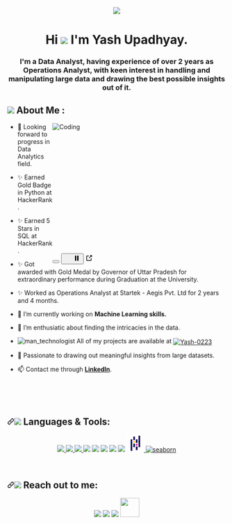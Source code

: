 <div id="header" align="center">
  <img src="https://media0.giphy.com/media/3oKIPEqDGUULpEU0aQ/giphy.gif?cid=ecf05e473hvekkmbz2c46ozygekrg3yhu6mpeoh5bynwmkbc&rid=giphy.gif&ct=g" width="280"/>
</div>


<h1 align = "center">
  Hi
  <img src="https://media.giphy.com/media/hvRJCLFzcasrR4ia7z/giphy.gif" width="30px"/> I'm Yash Upadhyay.
</h1>

<h3  align = "center">
 <b>I'm a Data Analyst, having experience of over 2 years as Operations Analyst, with keen interest in handling and manipulating large data and drawing the best possible insights out of it.</b>
</h3>
 
 <h2>
  <img src="https://media.giphy.com/media/WUlplcMpOCEmTGBtBW/giphy.gif" width="50"> About Me :
</h2>
<p>
<animated-image data-catalyst="" style="float: right; width: 400px;">
<a target="_blank" rel="noopener noreferrer" href="https://camo.githubusercontent.com/190338430fb2eca4d172a1987205c5e073b2de72db46cb4ed12cf1c2fa32041a/68747470733a2f2f6d656469612e67697068792e636f6d2f6d656469612f645765734263544c61766b5a754733354d492f67697068792e676966" data-target="animated-image.originalLink">
<img align="right" alt="Coding" height="300" width = "450" src="https://camo.githubusercontent.com/190338430fb2eca4d172a1987205c5e073b2de72db46cb4ed12cf1c2fa32041a/68747470733a2f2f6d656469612e67697068792e636f6d2f6d656469612f645765734263544c61766b5a754733354d492f67697068792e676966" data-canonical-src="https://static.wixstatic.com/media/2be1ce_864567900845418ebfd61e297637464d~mv2.gif" style="max-width: 100%; display: inline-block;" data-target="animated-image.originalImage">
</a>
        <button data-target="animated-image.imageButton" class="AnimatedImagePlayer-images" tabindex="-1" aria-label="Play Coding"></button>
        <span class="AnimatedImagePlayer-controls" data-target="animated-image.controls">
          <button data-target="animated-image.playButton" class="AnimatedImagePlayer-button" aria-label="Play Coding">
            <svg aria-hidden="true" focusable="false" class="octicon icon-play" width="16" height="16" viewBox="0 0 16 16" fill="none" xmlns="http://www.w3.org/2000/svg">
              <path d="M4 13.5427V2.45734C4 1.82607 4.69692 1.4435 5.2295 1.78241L13.9394 7.32507C14.4334 7.63943 14.4334 8.36057 13.9394 8.67493L5.2295 14.2176C4.69692 14.5565 4 14.1739 4 13.5427Z">
            </path></svg>
            <svg aria-hidden="true" focusable="false" class="octicon icon-pause" width="16" height="16" viewBox="0 0 16 16" xmlns="http://www.w3.org/2000/svg">
              <rect x="4" y="2" width="3" height="12" rx="1"></rect>
              <rect x="9" y="2" width="3" height="12" rx="1"></rect>
            </svg>
          </button>
          <a data-target="animated-image.openButton" aria-label="Open Coding in new window" class="AnimatedImagePlayer-button" href="https://camo.githubusercontent.com/190338430fb2eca4d172a1987205c5e073b2de72db46cb4ed12cf1c2fa32041a/68747470733a2f2f6d656469612e67697068792e636f6d2f6d656469612f645765734263544c61766b5a754733354d492f67697068792e676966" target="_blank">
            <svg aria-hidden="true" class="octicon" xmlns="http://www.w3.org/2000/svg" viewBox="0 0 16 16" width="16" height="16">
              <path fill-rule="evenodd" d="M10.604 1h4.146a.25.25 0 01.25.25v4.146a.25.25 0 01-.427.177L13.03 4.03 9.28 7.78a.75.75 0 01-1.06-1.06l3.75-3.75-1.543-1.543A.25.25 0 0110.604 1zM3.75 2A1.75 1.75 0 002 3.75v8.5c0 .966.784 1.75 1.75 1.75h8.5A1.75 1.75 0 0014 12.25v-3.5a.75.75 0 00-1.5 0v3.5a.25.25 0 01-.25.25h-8.5a.25.25 0 01-.25-.25v-8.5a.25.25 0 01.25-.25h3.5a.75.75 0 000-1.5h-3.5z"></path>
            </svg>
          </a>
        </span>
      </span></animated-image></p>

 - :eyes: Looking forward to progress in Data Analytics field.</b>
 - ✨ Earned Gold Badge in Python at HackerRank.
 - ✨ Earned 5 Stars in SQL at HackerRank.
 - ✨ Got awarded with Gold Medal by Governor of Uttar Pradesh for extraordinary performance during Graduation at the University.
 - ✨ Worked as Operations Analyst at Startek - Aegis Pvt. Ltd for 2 years and 4 months.
 
 - :telescope: I’m currently working on <b> Machine Learning skills.</b>
 
 - :seedling: I’m enthusiatic about finding the intricacies in the data.
 

 
 - <p dir="auto"><g-emoji class="g-emoji" alias="man_technologist" fallback-src="https://github.githubassets.com/images/icons/emoji/unicode/1f468-1f4bb.png"><img class="emoji" alt="man_technologist" height="20" width="20" src="https://github.githubassets.com/images/icons/emoji/unicode/1f468-1f4bb.png"></g-emoji> All of my projects are available at <a href="https://github.com/Yash-0223?tab=repositories"><img align="center" src="https://raw.githubusercontent.com/rahuldkjain/github-profile-readme-generator/master/src/images/icons/Social/github.svg" alt="Yash-0223" height="30" width="40" style="max-width: 100%;"></a></p>
 
 - :thinking: Passionate to drawing out meaningful insights from large datasets.
 

 
 
 - :mailbox: Contact me through <strong> <a href="https://www.linkedin.com/in/yash-upadhyay-9b642a254/" rel="nofollow" >LinkedIn</a></strong>.
 
 
 
 <br>
 <br>
 <br>
 
 <h2 dir="auto"><a id="user-content--languages--tools" class="anchor" href="#-languages--tools" aria-hidden="true"><svg class="octicon octicon-link" viewBox="0 0 16 16" version="1.1" width="16" height="16" aria-hidden="true"><path fill-rule="evenodd" d="M7.775 3.275a.75.75 0 001.06 1.06l1.25-1.25a2 2 0 112.83 2.83l-2.5 2.5a2 2 0 01-2.83 0 .75.75 0 00-1.06 1.06 3.5 3.5 0 004.95 0l2.5-2.5a3.5 3.5 0 00-4.95-4.95l-1.25 1.25zm-4.69 9.64a2 2 0 010-2.83l2.5-2.5a2 2 0 012.83 0 .75.75 0 001.06-1.06 3.5 3.5 0 00-4.95 0l-2.5 2.5a3.5 3.5 0 004.95 4.95l1.25-1.25a.75.75 0 00-1.06-1.06l-1.25 1.25a2 2 0 01-2.83 0z"></path></svg></a><a target="_blank" rel="noopener noreferrer" href="https://camo.githubusercontent.com/b429fd0344f4072885b19923f824d4616893261e9d7cc2afb62f85224caca070/68747470733a2f2f6d656469612e67697068792e636f6d2f6d656469612f6a32704f476547594b65327843434b7766692f67697068792e676966"><img src="https://camo.githubusercontent.com/b429fd0344f4072885b19923f824d4616893261e9d7cc2afb62f85224caca070/68747470733a2f2f6d656469612e67697068792e636f6d2f6d656469612f6a32704f476547594b65327843434b7766692f67697068792e676966" width="40" style="max-width: 100%;"></a> <strong>Languages &amp; Tools:</strong></h2>
 
 
 <p align="center" dir="auto">  
    <a href="https://www.python.org" rel="nofollow"> <img src="https://camo.githubusercontent.com/24303cd2424a9a9c092cb6f3108ae66c45d827c3bb8cac57c93c1831c058e43f/68747470733a2f2f696d672e69636f6e73382e636f6d2f636f6c6f722f34382f3030303030302f707974686f6e2e706e67" data-canonical-src="https://img.icons8.com/color/48/000000/python.png" style="max-width: 100%;"> </a>
    <a href="https://www.mysql.com/" rel="nofollow"> <img src="https://camo.githubusercontent.com/149029be5d632d26129278083a0e1f965fe112b27bb184c0d851a943816a7ee5/68747470733a2f2f696d672e69636f6e73382e636f6d2f666c75656e742f35302f3030303030302f6d7973716c2d6c6f676f2e706e67" data-canonical-src="https://img.icons8.com/fluent/50/000000/mysql-logo.png" style="max-width: 100%;"> </a>
    <a href="https://www.microsoft.com/en-in/microsoft-365/excel" rel="nofollow"><img src="https://camo.githubusercontent.com/6210c820aedc56cac0ff68310216858a28e267c72fbdc89700167caafe3606f6/68747470733a2f2f696d672e69636f6e73382e636f6d2f666c75656e63792f34382f3030303030302f6d6963726f736f66742d657863656c2d323031392e706e67" data-canonical-src="https://img.icons8.com/fluency/48/000000/microsoft-excel-2019.png" style="max-width: 100%;"> </a>
    <a href="https://www.microsoft.com/en-us/microsoft-365/powerpoint" rel="nofollow"> <img src="https://camo.githubusercontent.com/c24d399e4e3f39d7d5a118314f185e5974d3eaeb05181054a0ea8bb34f3cc3f5/68747470733a2f2f696d672e69636f6e73382e636f6d2f636f6c6f722f34382f3030303030302f6d6963726f736f66742d706f776572706f696e742d323031392d2d76312e706e67" data-canonical-src="https://img.icons8.com/color/48/000000/microsoft-powerpoint-2019--v1.png" style="max-width: 100%;"></a>
       <a href="https://www.tableau.com/" rel="nofollow"> <img src="https://camo.githubusercontent.com/5ec27fde53fbb427ce369ca9b22f002f1d7c082e08480bd929eeecdc58e8e8d7/68747470733a2f2f696d672e69636f6e73382e636f6d2f636f6c6f722f34382f3030303030302f7461626c6561752d736f6674776172652e706e67" data-canonical-src="https://img.icons8.com/color/48/000000/tableau-software.png" style="max-width: 100%;"></a> 
    <a href="https://www.microsoft.com/en-us/microsoft-365/word" rel="nofollow"> <img src="https://camo.githubusercontent.com/5ad75ab3aeea99e1bfbd691040717d3581cd1422447143c72642b273b2a79f31/68747470733a2f2f696d672e69636f6e73382e636f6d2f696f732d66696c6c65642f35302f3030303030302f6d732d776f72642e706e67" data-canonical-src="https://img.icons8.com/ios-filled/50/000000/ms-word.png" style="max-width: 100%;"></a>
    <a href="https://www.google.com/sheets/about/" rel="nofollow"> <img src="https://camo.githubusercontent.com/0b21570f0719ab8496c49a4c9e800c518ad75a9d73c51760ec11e3e7aea1aa8d/68747470733a2f2f696d672e69636f6e73382e636f6d2f636f6c6f722f34382f3030303030302f676f6f676c652d7368656574732e706e67" data-canonical-src="https://img.icons8.com/color/48/000000/google-sheets.png" style="max-width: 100%;"></a>
    <a href="https://www.microsoft.com/en-in/sql-server/sql-server-downloads" rel="nofollow"> <img src="https://camo.githubusercontent.com/0795475ab521318b4426f7f9830c96d246fd15acd98350cf750dfa0bf3b41848/68747470733a2f2f696d672e69636f6e73382e636f6d2f636f6c6f722f34382f3030303030302f6d6963726f736f66742d73716c2d7365727665722e706e67" data-canonical-src="https://img.icons8.com/color/48/000000/microsoft-sql-server.png" style="max-width: 100%;"></a>
    <a href="https://pandas.pydata.org/" rel="nofollow"> <img src="https://raw.githubusercontent.com/devicons/devicon/2ae2a900d2f041da66e950e4d48052658d850630/icons/pandas/pandas-original.svg" alt="pandas" width="40" height="40" style="max-width: 100%;"> </a> 
    <a href="https://seaborn.pydata.org/" rel="nofollow"> <img src="https://camo.githubusercontent.com/53ae1cb6abbfacfb463f0a0d2fbdb58acad261200cb61f3d32abd7ac0edacded/68747470733a2f2f736561626f726e2e7079646174612e6f72672f5f696d616765732f6c6f676f2d6d61726b2d6c6967687462672e737667" alt="seaborn" width="40" height="40" data-canonical-src="https://seaborn.pydata.org/_images/logo-mark-lightbg.svg" style="max-width: 100%;"> </a>
</p>
 
<br>


   

<h2 dir="auto"><a id="user-content--reach-out-to-me-" class="anchor" href="#-reach-out-to-me-" aria-hidden="true"><svg class="octicon octicon-link" viewBox="0 0 16 16" version="1.1" width="16" height="16" aria-hidden="true"><path fill-rule="evenodd" d="M7.775 3.275a.75.75 0 001.06 1.06l1.25-1.25a2 2 0 112.83 2.83l-2.5 2.5a2 2 0 01-2.83 0 .75.75 0 00-1.06 1.06 3.5 3.5 0 004.95 0l2.5-2.5a3.5 3.5 0 00-4.95-4.95l-1.25 1.25zm-4.69 9.64a2 2 0 010-2.83l2.5-2.5a2 2 0 012.83 0 .75.75 0 001.06-1.06 3.5 3.5 0 00-4.95 0l-2.5 2.5a3.5 3.5 0 004.95 4.95l1.25-1.25a.75.75 0 00-1.06-1.06l-1.25 1.25a2 2 0 01-2.83 0z"></path></svg></a><a target="_blank" rel="noopener noreferrer" href="https://camo.githubusercontent.com/ec0df7b334d15078e980be8f26f35f1bd6f004eaa4a121db42fed361360c1817/68747470733a2f2f6d656469612e67697068792e636f6d2f6d656469612f4c6e516a7057614f4e386e68723231764e572f67697068792e676966"><img src="https://camo.githubusercontent.com/ec0df7b334d15078e980be8f26f35f1bd6f004eaa4a121db42fed361360c1817/68747470733a2f2f6d656469612e67697068792e636f6d2f6d656469612f4c6e516a7057614f4e386e68723231764e572f67697068792e676966" width="40" style="max-width: 100%;"></a> <strong>Reach out to me:</strong> </h2>

<p align="center" dir="auto">
<a href="mailto:upadhyayyash023@gmail.com"><img src="https://camo.githubusercontent.com/e260052d80402ee1c3c47c1663259d0d952556860eec8eee4118a46b506f43a3/68747470733a2f2f696d672e69636f6e73382e636f6d2f636f6c6f722f34382f3030303030302f676d61696c2d6e65772e706e67" data-canonical-src="https://img.icons8.com/color/48/000000/gmail-new.png" style="max-width: 100%;"></a>
<a href="https://www.linkedin.com/in/yash-upadhyay-9b642a254/" rel="nofollow"><img src="https://camo.githubusercontent.com/162001cc0747178f47ced6e40de0cd16e375beb9b5fbca4ea3d520ecca78cd85/68747470733a2f2f696d672e69636f6e73382e636f6d2f666c75656e742f34382f3030303030302f6c696e6b6564696e2e706e67" data-canonical-src="https://img.icons8.com/fluent/48/000000/linkedin.png" style="max-width: 100%;"></a>
<a href="https://github.com/Yash-0223"><img src="https://camo.githubusercontent.com/c9de7ec1e54618f8d303a08f58ed31e66323aa28abbb1619c5783bc2735c785e/68747470733a2f2f696d672e69636f6e73382e636f6d2f77696e646f77732f34382f3030303030302f6769746875622e706e67" data-canonical-src="https://img.icons8.com/windows/48/000000/github.png" style="max-width: 100%;"></a>
<a href="https://www.hackerrank.com/upadhyayyash023" rel="nofollow"><img src="https://camo.githubusercontent.com/dea8697850e5e6109164b354bdb17397540dbce064f62e0d537605ac7eb8bb2a/68747470733a2f2f75706c6f61642e77696b696d656469612e6f72672f77696b6970656469612f636f6d6d6f6e732f342f34302f4861636b657252616e6b5f49636f6e2d3130303070782e706e67" width="44" height="44" data-canonical-src="https://upload.wikimedia.org/wikipedia/commons/4/40/HackerRank_Icon-1000px.png" style="max-width: 100%;"></a>
</p>




